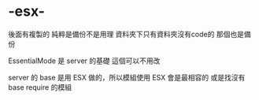 # -esx-
後面有複製的 純粹是備份不是用理  資料夾下只有資料夾沒有code的 那個也是備份

EssentialMode 是 server 的基礎 這個可以不用改

server 的 base 是用 ESX 做的，所以模組使用 ESX 會是最相容的 或是找沒有 base require 的模組
